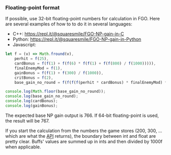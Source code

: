 ### Floating-point format

If possible, use 32-bit floating-point numbers for calculation in FGO. Here are several examples of how to to do it in several languages:

- C++: https://repl.it/@squaresmile/FGO-NP-gain-in-C
- Python: https://repl.it/@squaresmile/FGO-NP-gain-in-Python
- Javascript:
```js
let f = (v) => Math.fround(v),
    perhit = f(25),
    cardBonus = f(f(1) + f(f(6) * f(f(1) + f(f(800) / f(1000))))),
    finalEnemyMod = f(1),
    gainBonus = f(f(1) + f(300) / f(1000)),
    critBonus = f(2),
    base_gain_no_round = f(f(f(f(perhit * cardBonus) * finalEnemyMod) * gainBonus) * critBonus);

console.log(Math.floor(base_gain_no_round));
console.log(base_gain_no_round);
console.log(cardBonus);
console.log(gainBonus);
```

The expected base NP gain output is 766. If 64-bit floating-point is used, the result will be 767.

If you start the calculation from the numbers the game stores (200, 300, ... which are what the [API](http://api.atlasacademy.io/docs) returns), the boundary between int and float are pretty clear. Buffs' values are summed up in ints and then divided by 1000f when applicable.

